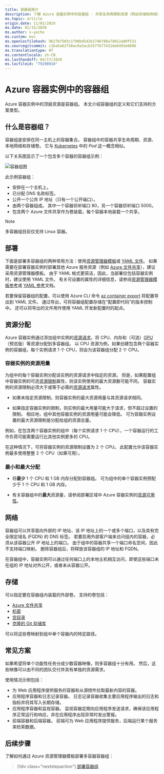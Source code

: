 ```yaml
---
title: 容器组简介
description: 了解 Azure 容器实例中的容器组 - 共享生命周期和资源（例如存储和网络）的实例集合。
ms.topic: article
origin.date: 11/01/2019
ms.date: 01/15/2020
ms.author: v-yeche
ms.custom: mvc
ms.openlocfilehash: 9627bf503c1f90bd5d2b1746f88a7d012a80f531
ms.sourcegitcommit: c1ba5a62f30ac0a3acb337fb77431de6493e6096
ms.translationtype: HT
ms.contentlocale: zh-CN
ms.lasthandoff: 04/17/2020
ms.locfileid: "79290910"
---
```

# <a name="container-groups-in-azure-container-instances"></a>Azure 容器实例中的容器组

Azure 容器实例中的顶层资源是容器组。  本文介绍容器组的定义和它们支持的方案类型。

## <a name="what-is-a-container-group"></a>什么是容器组？

容器组是安排在同一主机上的容器集合。 容器组中的容器共享生命周期、资源、本地网络和存储卷。 它与 [Kubernetes][kubernetes-pod] 中的 *Pod* 这一概念相似。

以下关系图显示了一个包含多个容器的容器组示例：

![容器组图][container-groups-example]

此示例容器组：

* 安排在一个主机上。
* 已分配 DNS 名称标签。
* 公开一个公共 IP 地址（只有一个公开端口）。
* 由两个容器组成。 其中一个容器侦听端口 80，另一个容器侦听端口 5000。
* 包含两个 Azure 文件共享作为卷装载，每个容器本地装载一个共享。

> [!NOTE]
> 多容器组目前仅支持 Linux 容器。

<!--Not Available on  For Windows containers, Azure Container Instances only supports deployment of a single container instance. While we are working to bring all features to Windows containers, you can find current platform differences in the service [Overview](container-instances-overview.md#linux-and-windows-containers).-->

## <a name="deployment"></a>部署

下面是部署多容器组的两种常用方法：使用[资源管理器模板][resource-manager template]或 [YAML 文件][yaml-file]。 如果需要在部署容器实例时部署其他 Azure 服务资源（例如 [Azure 文件共享][azure-files]），建议采用资源管理器模板。 由于 YAML 格式更简洁，因此，当部署仅包括容器实例时，建议使用 YAML 文件。 有关可设置的属性的详细信息，请参阅[资源管理器模板参考](https://docs.microsoft.com/azure/templates/microsoft.containerinstance/containergroups)或 [YAML 参考](container-instances-reference-yaml.md)文档。

若要保留容器组的配置，可以使用 Azure CLI 命令 [az container export][az-container-export] 将配置导出到 YAML 文件。 通过导出，可将容器组配置存储在“配置即代码”的版本控制中。 还可以将导出的文件用作使用 YAML 开发新配置时的起点。

## <a name="resource-allocation"></a>资源分配

Azure 容器实例通过添加组中实例的[资源请求][resource-requests]，将 CPU、内存和（可选）[GPU][gpus]（预览版）等资源分配到多容器组。 以 CPU 资源为例，如果创建包含两个容器实例的容器组，每个实例请求 1 个 CPU，则会为该容器组分配 2 个 CPU。

### <a name="resource-usage-by-container-instances"></a>容器实例的资源用量

为组中的每个容器实例分配该实例的资源请求中指定的资源。 但是，如果配置组中容器实例的可选[资源限制][resource-limits]属性，则该实例使用的最大资源数可能不同。 容器实例的资源限制必须大于或等于必需的[资源请求][resource-requests]属性。

* 如果未指定资源限制，则容器实例的最大资源用量与其资源请求相同。

* 如果指定容器实例的限制，则实例的最大用量可能大于请求，但不超过设置的限制。 相应地，组中其他容器实例的资源用量可能会降低。 可为容器实例设置的最大资源限制是分配给组的资源总量。

例如，在包含两个容器实例的组中（每个实例请求 1 个 CPU），一个容器运行的工作负荷可能需要运行比其他实例更多的 CPU。

在这种情况下，可将容器实例的资源限制设置为 2 个 CPU。 此配置允许该容器实例最多使用整整 2 个 CPU（如果可用）。

### <a name="minimum-and-maximum-allocation"></a>最小和最大分配

* 将**最少** 1 个 CPU 和 1 GB 内存分配到容器组。 可为组中的单个容器实例预配少于 1 个 CPU 和 1 GB 内存。 

* 有关容器组中的**最大**资源量，请参阅部署区域中 Azure 容器实例的[资源可用性][region-availability]。

## <a name="networking"></a>网络

容器组可以共享面向外部的 IP 地址、该 IP 地址上的一个或多个端口，以及具有完全限定域名 (FQDN) 的 DNS 标签。 若要启用外部客户端来访问组内的容器，必须从该容器公开 IP 地址上的端口。 由于组中的容器共享一个端口命名空间，因此不支持端口映射。 删除容器组后，将释放该容器组的 IP 地址和 FQDN。 

在容器组中，容器实例可以通过任何端口上的本地主机相互访问，即使这些端口未在组的 IP 地址对外公开，或者未从容器公开。

<!--Not Available on  [Azure virtual network][virtual-network]-->

## <a name="storage"></a>存储

可以指定要在容器组内装载的外部卷。 支持的卷包括：
* [Azure 文件共享][azure-files]
* [机密][secret]
* [空目录][empty-directory]
* [克隆的 Git 存储库][volume-gitrepo]

可以将这些卷映射到组中单个容器内的特定路径。 

## <a name="common-scenarios"></a>常见方案

如果希望将单个功能性任务分成少数容器映像，则多容器组十分有用。 然后，这些映像可以由不同的团队交付并具有单独的资源需求。

使用情况示例包括：

* 为 Web 应用程序提供服务的容器和从源控件拉取最新内容的容器。
* 应用程序容器和日志记录容器。 日志记录容器收集主要应用程序输出的日志和指标并将其写入长期存储。
* 应用程序容器和监视容器。 监视容器定期向应用程序发送请求，确保该应用程序正常运行和响应，并在应用程序出现异常时发出警报。
* 前端容器和后端容器。 前端可为 Web 应用程序提供服务，后端运行某个服务来检索数据。 

## <a name="next-steps"></a>后续步骤

了解如何通过 Azure 资源管理器模板部署多容器容器组：

> [!div class="nextstepaction"]
> [部署容器组][resource-manager template]

<!-- IMAGES -->

[container-groups-example]: ./media/container-instances-container-groups/container-groups-example.png

<!-- LINKS - External -->

[dcos-pod]: https://dcos.io/docs/1.10/deploying-services/pods/
[kubernetes-pod]: https://kubernetes.io/docs/concepts/workloads/pods/pod/

<!-- LINKS - Internal -->

[resource-manager template]: container-instances-multi-container-group.md
[yaml-file]: container-instances-multi-container-yaml.md
[region-availability]: container-instances-region-availability.md
[resource-requests]: https://docs.microsoft.com/rest/api/container-instances/containergroups/createorupdate#resourcerequests
[resource-limits]: https://docs.microsoft.com/rest/api/container-instances/containergroups/createorupdate#resourcelimits
[resource-requirements]: https://docs.microsoft.com/rest/api/container-instances/containergroups/createorupdate#resourcerequirements
[azure-files]: container-instances-volume-azure-files.md

<!--Not Available on [virtual-network]: container-instances-vnet.md-->

[secret]: container-instances-volume-secret.md
[volume-gitrepo]: container-instances-volume-gitrepo.md
[gpus]: container-instances-gpu.md
[empty-directory]: container-instances-volume-emptydir.md
[az-container-export]: https://docs.microsoft.com/cli/azure/container?view=azure-cli-latest#az-container-export

<!-- Update_Description: new article about container instances container groups -->
<!--NEW.date: 01/15/2020-->